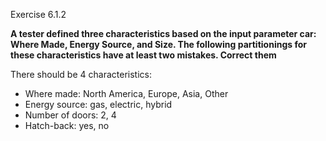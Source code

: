 Exercise 6.1.2

**A tester defined three characteristics based on the input parameter car: Where Made, Energy Source, and Size. The following partitionings for these characteristics have at least two mistakes. Correct them**

There should be 4 characteristics:
- Where made: North America, Europe, Asia, Other
- Energy source: gas, electric, hybrid
- Number of doors: 2, 4
- Hatch-back: yes, no

